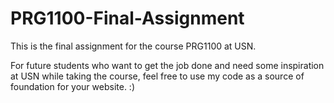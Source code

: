 # PRG1100-Final-Assignment
This is the final assignment for the course PRG1100 at USN. 

For future students who want to get the job done and need some inspiration at USN while taking the course, feel free to use my code as a source of foundation for your website.
:)
